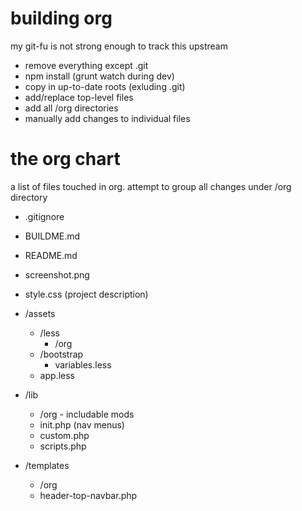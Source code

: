 building org
===
my git-fu is not strong enough to track this upstream

* remove everything except .git
* npm install (grunt watch during dev)
* copy in up-to-date roots (exluding .git)
* add/replace top-level files
* add all /org directories
* manually add changes to individual files

the org chart
===
a list of files touched in org. attempt to group all changes under /org directory

* .gitignore
* BUILDME.md
* README.md
* screenshot.png
* style.css (project description)

* /assets
	* /less
		* /org
	* /bootstrap
		* variables.less
	* app.less



* /lib
	* /org - includable mods
	* init.php (nav menus)
	* custom.php
	* scripts.php



* /templates
	* /org
	* header-top-navbar.php

